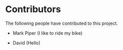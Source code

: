 # Contributors

The following people have contributed to this project.

* Mark Piper (I like to ride my bike)

* David (Hello)
